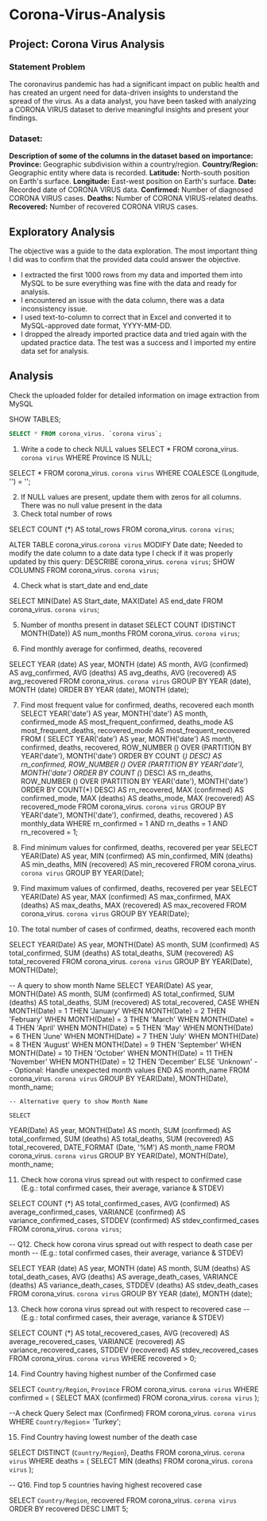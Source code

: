 # Corona-Virus-Analysis

## Project: Corona Virus Analysis

### Statement Problem

The coronavirus pandemic has had a significant impact on public health and has created an urgent
need for data-driven insights to understand the spread of the virus. As a data analyst, you have been
tasked with analyzing a CORONA VIRUS dataset to derive meaningful insights and present your findings.

### Dataset:
**Description of some of the columns in the dataset based on importance:**
**Province:** Geographic subdivision within a country/region.
**Country/Region:** Geographic entity where data is recorded.
**Latitude:** North-south position on Earth's surface.
**Longitude:** East-west position on Earth's surface.
**Date:** Recorded date of CORONA VIRUS data.
**Confirmed:** Number of diagnosed CORONA VIRUS cases.
**Deaths:** Number of CORONA VIRUS-related deaths.
**Recovered:** Number of recovered CORONA VIRUS cases.

## Exploratory Analysis

The objective was a guide to the data exploration. The most important thing I did was to confirm that the provided data could answer the objective.

 - I extracted the first 1000 rows from my data and imported them into MySQL to be sure everything was fine with the data and ready for analysis. 
 - I encountered an issue with the data column, there was a data inconsistency issue.
 - I used text-to-column to correct that in Excel and converted it to MySQL-approved date format, YYYY-MM-DD.
 - I dropped the already imported practice data and tried again with the updated practice data. The test was a success and I imported my entire data set for analysis.
   
## Analysis

Check the uploaded folder for detailed information on image extraction from MySQL


SHOW TABLES;
```sql
SELECT * FROM corona_virus. `corona virus`;
```

1.	Write a code to check NULL values
SELECT * FROM corona_virus. `corona virus`
WHERE Province IS NULL;

SELECT * FROM corona_virus. `corona virus`
WHERE COALESCE (Longitude, '') = '';
 
2.	If NULL values are present, update them with zeros for all columns. 
       There was no null value present in the data
3.	 Check total number of rows
 
 SELECT COUNT (*) AS total_rows
FROM corona_virus. `corona virus`;
 

ALTER TABLE corona_virus.`corona virus`
MODIFY Date date;
Needed to modify the date column to a date data type
I check if it was properly updated by this query: 
DESCRIBE corona_virus. `corona virus`;
SHOW COLUMNS FROM corona_virus. `corona virus`;
 
4.	 Check what is start_date and end_date

SELECT MIN(Date) AS Start_date, MAX(Date) AS end_date
FROM corona_virus. `corona virus`;
 

5.	Number of months present in dataset
SELECT COUNT (DISTINCT MONTH(Date)) AS num_months
FROM corona_virus. `corona virus`;
 
6.	Find monthly average for confirmed, deaths, recovered

SELECT YEAR (date) AS year,
       MONTH (date) AS month,
       AVG (confirmed) AS avg_confirmed,
       AVG (deaths) AS avg_deaths,
       AVG (recovered) AS avg_recovered
FROM corona_virus. `corona virus`
GROUP BY YEAR (date), MONTH (date)
ORDER BY YEAR (date), MONTH (date);

 
7.	 Find most frequent value for confirmed, deaths, recovered each month 
SELECT
  YEAR('date') AS year,
  MONTH('date') AS month,
  confirmed_mode AS most_frequent_confirmed,
  deaths_mode AS most_frequent_deaths,
  recovered_mode AS most_frequent_recovered
FROM (
  SELECT
    YEAR('date') AS year,
    MONTH('date') AS month,
    confirmed,
    deaths,
    recovered,
    ROW_NUMBER () OVER (PARTITION BY YEAR('date'), MONTH('date') ORDER BY COUNT (*) DESC) AS rn_confirmed,
    ROW_NUMBER () OVER (PARTITION BY YEAR('date'), MONTH('date') ORDER BY COUNT (*) DESC) AS rn_deaths,
    ROW_NUMBER () OVER (PARTITION BY YEAR('date'), MONTH('date') ORDER BY COUNT(*) DESC) AS rn_recovered,
    MAX (confirmed) AS confirmed_mode,
    MAX (deaths) AS deaths_mode,
    MAX (recovered) AS recovered_mode
  FROM
    corona_virus. `corona virus`
  GROUP BY
    YEAR('date'), MONTH('date'), confirmed, deaths, recovered
) AS monthly_data
WHERE
  rn_confirmed = 1 AND rn_deaths = 1 AND rn_recovered = 1;
 
8.	 Find minimum values for confirmed, deaths, recovered per year
SELECT 
    YEAR(Date) AS year,
    MIN (confirmed) AS min_confirmed,
    MIN (deaths) AS min_deaths,
    MIN (recovered) AS min_recovered
FROM 
    corona_virus. `corona virus`
GROUP BY 
    YEAR(Date);
 
    
9.	Find maximum values of confirmed, deaths, recovered per year
SELECT 
    YEAR(Date) AS year,
    MAX (confirmed) AS max_confirmed,
    MAX (deaths) AS max_deaths,
    MAX (recovered) AS max_recovered
FROM 
    corona_virus. `corona virus`
GROUP BY 
    YEAR(Date);
 
    
10.	The total number of cases of confirmed, deaths, recovered each month
    
   SELECT 
    YEAR(Date) AS year,
    MONTH(Date) AS month,
    SUM (confirmed) AS total_confirmed,
    SUM (deaths) AS total_deaths,
    SUM (recovered) AS total_recovered
FROM 
    corona_virus. `corona virus`
GROUP BY 
    YEAR(Date), MONTH(Date);
 

-- A query to show month Name
SELECT 
    YEAR(Date) AS year,
    MONTH(Date) AS month,
    SUM (confirmed) AS total_confirmed, 
    SUM (deaths) AS total_deaths, 
    SUM (recovered) AS total_recovered, 
    CASE 
        WHEN MONTH(Date) = 1 THEN 'January'
        WHEN MONTH(Date) = 2 THEN 'February'
        WHEN MONTH(Date) = 3 THEN 'March'
        WHEN MONTH(Date) = 4 THEN 'April'
        WHEN MONTH(Date) = 5 THEN 'May'
        WHEN MONTH(Date) = 6 THEN 'June'
        WHEN MONTH(Date) = 7 THEN 'July'
        WHEN MONTH(Date) = 8 THEN 'August'
        WHEN MONTH(Date) = 9 THEN 'September'
        WHEN MONTH(Date) = 10 THEN 'October'
        WHEN MONTH(Date) = 11 THEN 'November'
        WHEN MONTH(Date) = 12 THEN 'December'
        ELSE 'Unknown' -- Optional: Handle unexpected month values
    END AS month_name
FROM 
    corona_virus. `corona virus`
GROUP BY 
    YEAR(Date), MONTH(Date), month_name;
    
    -- Alternative query to show Month Name
    
    SELECT
  YEAR(Date) AS year,
  MONTH(Date) AS month,
  SUM (confirmed) AS total_confirmed,
  SUM (deaths) AS total_deaths,
  SUM (recovered) AS total_recovered,
  DATE_FORMAT (Date, '%M') AS month_name
FROM corona_virus. `corona virus`
GROUP BY YEAR(Date), MONTH(Date), month_name;

 
11. Check how corona virus spread out with respect to confirmed case
(E.g.: total confirmed cases, their average, variance & STDEV)
    
SELECT COUNT (*) AS total_confirmed_cases,
AVG (confirmed) AS average_confirmed_cases,
VARIANCE (confirmed) AS variance_confirmed_cases,
STDDEV (confirmed) AS stdev_confirmed_cases
FROM corona_virus. `corona virus`;
 
-- Q12. Check how corona virus spread out with respect to death case per month
-- (E.g.: total confirmed cases, their average, variance & STDEV)

SELECT YEAR (date) AS year,
       MONTH (date) AS month,
       SUM (deaths) AS total_death_cases,
       AVG (deaths) AS average_death_cases,
       VARIANCE (deaths) AS variance_death_cases,
       STDDEV (deaths) AS stdev_death_cases
FROM corona_virus. `corona virus`
GROUP BY YEAR (date), MONTH (date);
 

13. Check how corona virus spread out with respect to recovered case
-- (E.g.: total confirmed cases, their average, variance & STDEV)

SELECT COUNT (*) AS total_recovered_cases,
AVG (recovered) AS average_recovered_cases,
VARIANCE (recovered) AS variance_recovered_cases,
STDDEV (recovered) AS stdev_recovered_cases
FROM corona_virus. `corona virus`
WHERE recovered > 0;
 
14. Find Country having highest number of the Confirmed case

SELECT `Country/Region`, `Province`
FROM corona_virus. `corona virus`
WHERE confirmed = (
    SELECT MAX (confirmed)
    FROM corona_virus. `corona virus`
);
 
--A check Query 
Select max (Confirmed) FROM corona_virus. `corona virus`
WHERE `Country/Region`= 'Turkey';
 
15. Find Country having lowest number of the death case

SELECT DISTINCT (`Country/Region`), Deaths
FROM corona_virus. `corona virus`
WHERE deaths = (
    SELECT MIN (deaths)
    FROM corona_virus. `corona virus`
);
     
-- Q16. Find top 5 countries having highest recovered case

SELECT `Country/Region`, recovered
FROM corona_virus. `corona virus`
ORDER BY recovered DESC
LIMIT 5;
 

